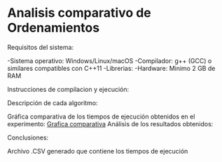 # Analisis comparativo de Ordenamientos

Requisitos del sistema:

-Sistema operativo: Windows/Linux/macOS
-Compilador: g++ (GCC) o similares compatibles con C++11
-Librerias:
<iostream>
<chrono>
<algorithm>
-Hardware: Minimo 2 GB de RAM 

Instrucciones de compilacion y ejecución:


Descripción de cada algoritmo:

Gráfica comparativa de los tiempos de ejecución obtenidos en el experimento:
[Grafica comparativa](https://github.com/Royito06/AnalisisOrdenamientos/blob/main/AnalisisDeOrdenamientos/GraficaComparativaTiemposOrdenamientos.png?raw=true)
Análisis de los resultados obtenidos:

Conclusiones:


Archivo .CSV generado que contiene los tiempos de ejecución

